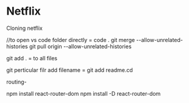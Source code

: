 # Netflix
Cloning netflix

//to open vs code folder directly = code .
git merge <branch-name> --allow-unrelated-histories
git pull origin <branch-name> --allow-unrelated-histories

git add .  = to all files

git perticular filr add filename = git add readme.cd



routing-

npm install react-router-dom
 npm install -D react-router-dom



